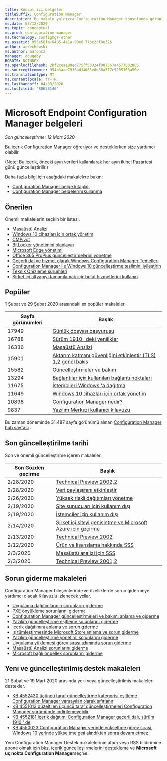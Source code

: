 ```yaml
---
title: Konsol içi belgeler
titleSuffix: Configuration Manager
description: Bu makale yalnızca Configuration Manager konsolunda görüntülenir.
ms.date: 03/12/2020
ms.topic: conceptual
ms.prod: configuration-manager
ms.technology: configmgr-other
ms.assetid: 955e56fa-6485-4a1a-90e6-77bc2cf8e326
author: aczechowski
ms.author: aaroncz
manager: dougeby
ROBOTS: NOINDEX
ms.openlocfilehash: 2bf2ceae88ed775ff53324f007567a4677832805
ms.sourcegitcommit: 954b3aae7916ad14065e6e86a577c5205103a50e
ms.translationtype: MT
ms.contentlocale: tr-TR
ms.lasthandoff: 04/03/2020
ms.locfileid: "80658146"
---
```

<!-- 
- Feature 1357546
- This page displays in-console, under the Community workspace, Documentation node. 
- Don't use any relative links; must be full https://docs.microsoft.com and language neutral
- Process: https://microsoft.sharepoint.com/teams/ConfigMgr/Documents/ContentPub/Data%20collection%20process%20for%20Feature%201357546%20In-console%20documentation.docx?web=1
-->

# <a name="microsoft-endpoint-configuration-manager-documentation"></a>Microsoft Endpoint Configuration Manager belgeleri

*Son güncelleştirme: 12 Mart 2020*

Bu içerik Configuration Manager öğreniyor ve desteklerken size yardımcı olabilir.

(Note: Bu içerik, önceki ayın verileri kullanılarak her ayın ikinci Pazartesi günü güncelleştirilir.)

Daha fazla bilgi için aşağıdaki makalelere bakın:

- [Configuration Manager belge kitaplığı](https://docs.microsoft.com/configmgr)  
- [Configuration Manager belgelerini kullanma](https://docs.microsoft.com/configmgr/core/understand/use-docs)

## <a name="recommended"></a>Önerilen

Önemli makalelerin seçkin bir listesi.

- [Masaüstü Analizi](https://docs.microsoft.com/configmgr/desktop-analytics/overview)
- [Windows 10 cihazları için ortak yönetim](https://docs.microsoft.com/configmgr/comanage/overview)  
- [CMPivot](https://docs.microsoft.com/configmgr/core/servers/manage/cmpivot)  
- [BitLocker yönetimini planlayın](https://docs.microsoft.com/configmgr/protect/plan-design/bitlocker-management)  
- [Microsoft Edge yönetimi](https://docs.microsoft.com/configmgr/apps/deploy-use/deploy-edge)  
- [Office 365 ProPlus güncelleştirmelerini yönetme](https://docs.microsoft.com/configmgr/sum/deploy-use/manage-office-365-proplus-updates)  
- [Geçerli dal ve hizmet olarak Windows Configuration Manager Temelleri](https://docs.microsoft.com/configmgr/core/understand/configuration-manager-and-windows-as-service)
- [Configuration Manager ile Windows 10 güncelleştirme teslimini iyileştirin](https://docs.microsoft.com/configmgr/sum/deploy-use/optimize-windows-10-update-delivery)
- [Teknik Önizleme sürümleri](https://docs.microsoft.com/configmgr/core/get-started/technical-preview)
- [Şirket içi altyapıyı tamamlamak için bulut hizmetlerini kullanın](https://docs.microsoft.com/configmgr/core/understand/use-cloud-services)

## <a name="trending"></a>Popüler

1 Şubat ve 29 Şubat 2020 arasındaki en popüler makaleler.

| Sayfa görünümleri | Başlık |
|------------|-------|
| 17949 | [Günlük dosyası başvurusu](https://docs.microsoft.com/configmgr/core/plan-design/hierarchy/log-files) |
| 16788 | [Sürüm 1910 ' deki yenilikler](https://docs.microsoft.com/configmgr/core/plan-design/changes/whats-new-in-version-1910) |
| 16336 | [Masaüstü Analizi](https://docs.microsoft.com/configmgr/desktop-analytics/overview) |
| 15901 | [Aktarım katmanı güvenliğini etkinleştir (TLS) 1,2 genel bakış](https://docs.microsoft.com/configmgr/core/plan-design/security/enable-tls-1-2) |
| 15582 | [Güncelleştirmeler ve bakım](https://docs.microsoft.com/configmgr/core/servers/manage/updates) |
| 13294 | [Bağlantılar için kullanılan bağlantı noktaları](https://docs.microsoft.com/configmgr/core/plan-design/hierarchy/ports) |
| 11675 | [İstemcileri Windows 'a dağıtma](https://docs.microsoft.com/configmgr/core/clients/deploy/deploy-clients-to-windows-computers) |
| 11649 | [Windows 10 cihazları için ortak yönetim](https://docs.microsoft.com/configmgr/comanage/overview) |
| 10898 | [Configuration Manager nedir?](https://docs.microsoft.com/configmgr/core/understand/introduction) |
| 9837 | [Yazılım Merkezi kullanıcı kılavuzu](https://docs.microsoft.com/configmgr/core/understand/software-center) |

Bu zaman döneminde 31.487 sayfa görünümü alınan [Configuration Manager hub sayfası](https://docs.microsoft.com/configmgr/) .

## <a name="recently-updated"></a>Son güncelleştirilme tarihi

Son ve önemli güncelleştirme içeren makaleler.

| Son Gözden geçirme | Başlık |
|---------------|-------|
| 2/28/2020 | [Technical Preview 2002,2](https://docs.microsoft.com/configmgr/core/get-started/2020/technical-preview-2002-2) |
| 2/28/2020 | [Veri paylaşımını etkinleştir](https://docs.microsoft.com/configmgr/desktop-analytics/enable-data-sharing) |
| 2/26/2020 | [Yüksek riskli dağıtımları yönetme](https://docs.microsoft.com/configmgr/core/servers/manage/settings-to-manage-high-risk-deployments) |
| 2/19/2020 | [Site sunucuları için kullanım dışı](https://docs.microsoft.com/configmgr/core/plan-design/changes/deprecated/removed-and-deprecated-server) |
| 2/19/2020 | [İstemciler için kullanım dışı](https://docs.microsoft.com/configmgr/core/plan-design/changes/deprecated/removed-and-deprecated-client) |
| 2/14/2020 | [Şirket içi siteyi genişletme ve Microsoft Azure için geçirme](https://docs.microsoft.com/configmgr/core/support/azure-migration-tool) |
| 2/13/2020 | [Technical Preview 2002](https://docs.microsoft.com/configmgr/core/get-started/2020/technical-preview-2002) |
| 2/12/2020 | [Ürün ve lisanslama hakkında SSS](https://docs.microsoft.com/configmgr/core/understand/product-and-licensing-faq) |
| 2/3/2020 | [Masaüstü analizi için SSS](https://docs.microsoft.com/configmgr/desktop-analytics/faq) |
| 2/3/2020 | [Technical Preview 2001,2](https://docs.microsoft.com/configmgr/core/get-started/2020/technical-preview-2001-2) |

## <a name="troubleshooting-articles"></a>Sorun giderme makaleleri

Configuration Manager bileşenlerinde ve özelliklerde sorun gidermeye yardımcı olacak Kılavuzlu izlenecek yollar.

- [Uygulama dağıtımlarının sorunlarını giderme](https://docs.microsoft.com/configmgr/apps/understand/app-deployment-technical-reference)
- [PXE önyükleme sorunlarını giderme](https://support.microsoft.com/help/4468612)
- [Configuration Manager güncelleştirmeleri ve bakımı anlama ve giderme](https://support.microsoft.com/help/4490424)
- [Yazılım güncelleştirme eşitleme sorunlarını giderme](https://support.microsoft.com/help/10059)
- [İçerik dağıtımını anlama ve sorun giderme](https://support.microsoft.com/help/4482728)
- [Iş tümleştirmesinde Microsoft Store anlama ve sorun giderme](https://docs.microsoft.com/configmgr/apps/deploy-use/troubleshoot-microsoft-store-for-business-integration)
- [Yazılım güncelleştirme yönetimi sorunlarını giderme](https://support.microsoft.com/help/10680)
- [Uygulama yüklemesi görev sırası adımında sorun giderme](https://support.microsoft.com/help/18408/)
- [Masaüstü Analizi sorunlarını giderme](https://docs.microsoft.com/configmgr/desktop-analytics/troubleshooting)
- [Microsoft bağlı önbellek sorunlarını giderme](https://docs.microsoft.com/configmgr/core/servers/deploy/configure/troubleshoot-microsoft-connected-cache)

## <a name="new-and-updated-support-articles"></a>Yeni ve güncelleştirilmiş destek makaleleri

21 Şubat ve 19 Mart 2020 arasında yeni veya güncelleştirilmiş makaleleri destekler.

- [KB 4552430 üçüncü taraf güncelleştirme kategorisi eşitleme Configuration Manager varsayılan olarak sıfırlanır](https://support.microsoft.com/help/4552430)
- [KB 4551013 düzeltilen üçüncü taraf güncelleştirmeleri Configuration Manager sürümünde indirilemeyebilir](https://support.microsoft.com/help/4551013)
- [KB 4552181 Içerik dağıtımı Configuration Manager geçerli dalı, sürüm 1910 ' de](https://support.microsoft.com/help/4552181)
- [KB 4550023 Configuration Manager yerinde yükseltme görev sırası, Windows 10 yerinde yükseltme geri alındıktan sonra devam etmez](https://support.microsoft.com/help/4550023)

Yeni Configuration Manager Destek makalelerinin atom veya RSS bildirimine abone olmak için bkz. [içerik güncelleştirmelerini destekleme](https://support.microsoft.com/help/4089498/) ve **Microsoft uç nokta Configuration Manager**seçme.
